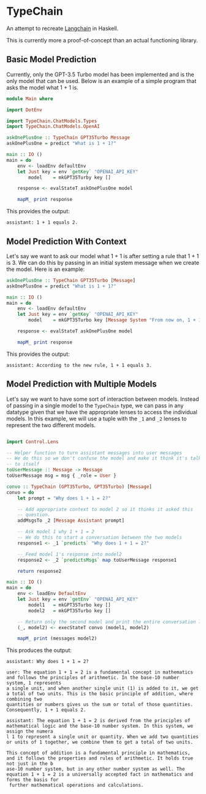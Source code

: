 # TypeChain

An attempt to recreate [Langchain](https://www.langchain.com/) in Haskell.

This is currently more a proof-of-concept than an actual functioning library.

## Basic Model Prediction

Currently, only the GPT-3.5 Turbo model has been implemented and is the only 
model that can be used. Below is an example of a simple program that asks the 
model what 1 + 1 is.

```haskell
module Main where

import DotEnv

import TypeChain.ChatModels.Types
import TypeChain.ChatModels.OpenAI

askOnePlusOne :: TypeChain GPT35Turbo Message
askOnePlusOne = predict "What is 1 + 1?"

main :: IO ()
main = do 
    env <- loadEnv defaultEnv
    let Just key = env `getKey` "OPENAI_API_KEY"
        model    = mkGPT35Turby key []

    response <- evalStateT askOnePlusOne model

    mapM_ print response
```

This provides the output:

```
assistant: 1 + 1 equals 2.
```

## Model Prediction With Context

Let's say we want to ask our model what 1 + 1 is after setting a rule that 
1 + 1 is 3. We can do this by passing in an initial system message when we 
create the model. Here is an example:

```haskell
askOnePlusOne :: TypeChain GPT35Turbo [Message]
askOnePlusOne = predict "What is 1 + 1?"

main :: IO ()
main = do 
    env <- loadEnv defaultEnv
    let Just key = env `getKey` "OPENAI_API_KEY"
        model    = mkGPT35Turbo key [Message System "From now on, 1 + 1 = 3."]

    response <- evalStateT askOnePlusOne model

    mapM_ print response

```

This provides the output:

```
assistant: According to the new rule, 1 + 1 equals 3.
```

## Model Prediction with Multiple Models

Let's say we want to have some sort of interaction between models. Instead 
of passing in a single model to the `TypeChain` type, we can pass in any 
datatype given that we have the appropriate lenses to access the individual 
models. In this example, we will use a tuple with the `_1` and `_2` lenses to
represent the two different models.

```haskell 

import Control.Lens

-- Helper function to turn assistant messages into user messages 
-- We do this so we don't confuse the model and make it think it's talking 
-- to itself
toUserMessage :: Message -> Message 
toUserMessage msg = msg { _role = User }

convo :: TypeChain (GPT35Turbo, GPT35Turbo) [Message]
convo = do 
    let prompt = "Why does 1 + 1 = 2?"

    -- Add appropriate context to model 2 so it thinks it asked this 
    -- question.
    addMsgsTo _2 [Message Assistant prompt]

    -- Ask model 1 why 1 + 1 = 2 
    -- We do this to start a conversation between the two models
    response1 <- _1 `predicts` "Why does 1 + 1 = 2?"

    -- Feed model 1's response into model2
    response2 <- _2 `predictsMsgs` map toUserMessage response1

    return response2

main :: IO ()
main = do 
    env <- loadEnv DefaultEnv 
    let Just key = env `getEnv` "OPENAI_API_KEY" 
        model1   = mkGPT35Turbo key []
        model2   = mkGPT35Turbo key []

    -- Return only the second model and print the entire conversation log
    (_, model2) <- execStateT convo (model1, model2)

    mapM_ print (messages model2)
```

This produces the output:

```
assistant: Why does 1 + 1 = 2?

user: The equation 1 + 1 = 2 is a fundamental concept in mathematics and follows the principles of arithmetic. In the base-10 number system, 1 represents 
a single unit, and when another single unit (1) is added to it, we get a total of two units. This is the basic principle of addition, where combining two 
quantities or numbers gives us the sum or total of those quantities. Consequently, 1 + 1 equals 2.

assistant: The equation 1 + 1 = 2 is derived from the principles of mathematical logic and the base-10 number system. In this system, we assign the numera
l 1 to represent a single unit or quantity. When we add two quantities or units of 1 together, we combine them to get a total of two units. 

This concept of addition is a fundamental principle in mathematics, and it follows the properties and rules of arithmetic. It holds true not just in the b
ase-10 number system, but in any other number system as well. The equation 1 + 1 = 2 is a universally accepted fact in mathematics and forms the basis for
 further mathematical operations and calculations.
```
